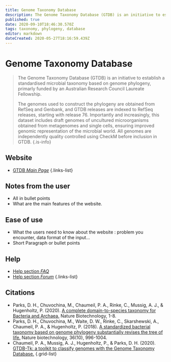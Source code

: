 ```yaml
---
title: Genome Taxonomy Database
description: The Genome Taxonomy Database (GTDB) is an initiative to establish a standardised microbial taxonomy based on genome phylogeny.
published: true
date: 2020-09-10T18:46:30.570Z
tags: taxonomy, phylogeny, database
editor: markdown
dateCreated: 2020-05-27T18:16:59.439Z
---
```


# Genome Taxonomy Database

> The Genome Taxonomy Database (GTDB) is an initiative to establish a standardised microbial taxonomy based on genome phylogeny, primarly funded by an Australian Research Council Laureate Fellowship.
>
> The genomes used to construct the phylogeny are obtained from RefSeq and Genbank, and GTDB releases are indexed to RefSeq releases, starting with release 76. Importantly and increasingly, this dataset includes draft genomes of uncultured microorganisms obtained from metagenomes and single cells, ensuring improved genomic representation of the microbial world. All genomes are independently quality controlled using CheckM before inclusion in GTDB.
{.is-info}

 

## Website 

- [GTDB *Main Page*](https://gtdb.ecogenomic.org/)
 {.links-list}

## Notes from the user
 
 - All in bullet points
 - What are the main features of the website.

 
## Ease of use

- What the users need to know about the website : problem you encounter, data format of the input...
- Short Paragraph or bullet points


## Help

- [Help section *FAQ*](https://gtdb.ecogenomic.org/faq)
- [Help section *Forum*](https://forum.gtdb.ecogenomic.org/)
{.links-list}

## Citations

-	Parks, D. H., Chuvochina, M., Chaumeil, P. A., Rinke, C., Mussig, A. J., & Hugenholtz, P. (2020). [A complete domain-to-species taxonomy for Bacteria and Archaea.](https://www.nature.com/articles/s41587-020-0501-8) Nature Biotechnology, 1-8.
-	Parks, D. H., Chuvochina, M., Waite, D. W., Rinke, C., Skarshewski, A., Chaumeil, P. A., & Hugenholtz, P. (2018). [A standardized bacterial taxonomy based on genome phylogeny substantially revises the tree of life.](https://www.nature.com/articles/nbt.4229/) Nature biotechnology, 36(10), 996-1004.
-	Chaumeil, P. A., Mussig, A. J., Hugenholtz, P., & Parks, D. H. (2020). [GTDB-Tk: a toolkit to classify genomes with the Genome Taxonomy Database.](https://academic.oup.com/bioinformatics/article/36/6/1925/5626182)
{.grid-list}